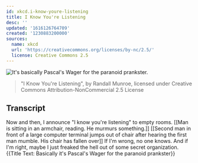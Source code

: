```yaml
---
id: xkcd.i-know-youre-listening
title: I Know You're Listening
desc: ''
updated: '1616126764709'
created: '1230883200000'
sources:
  name: xkcd
  url: 'https://creativecommons.org/licenses/by-nc/2.5/'
  license: Creative Commons 2.5
---
```

![It's basically Pascal's Wager for the paranoid prankster.](https://imgs.xkcd.com/comics/i_know_youre_listening.png)
> "I Know You're Listening", by Randall Munroe, licensed under Creative Commons Attribution-NonCommercial 2.5 License

## Transcript
Now and then, I announce "I know you're listening" to empty rooms.
[[Man is sitting in an armchair, reading.  He murmurs something.]]
[[Second man in front of a large computer terminal jumps out of chair after hearing the first man mumble. His chair has fallen over]]
If I'm wrong, no one knows.  And if I'm right, maybe I just freaked the hell out of some secret organization.
{{Title Text: Basically it's Pascal's Wager for the paranoid prankster}}
